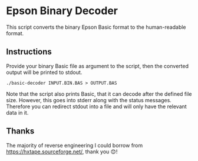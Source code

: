 # Epson Binary Decoder

This script converts the binary Epson Basic format to the human-readable format.

## Instructions
Provide your binary Basic file as argument to the script, then the converted output will be printed to stdout.

    ./basic-decoder INPUT.BIN.BAS > OUTPUT.BAS 

Note that the script also prints Basic, that it can decode after the defined file size. However, this goes into stderr along with the status messages.
Therefore you can redirect stdout into a file and will only have the relevant data in it.

## Thanks 
The majority of reverse engineering I could borrow from https://hxtape.sourceforge.net/, thank you 😊!
